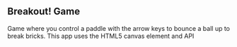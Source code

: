 ## Breakout! Game

Game where you control a paddle with the arrow keys to bounce a ball up to break bricks. This app uses the HTML5 canvas element and API


